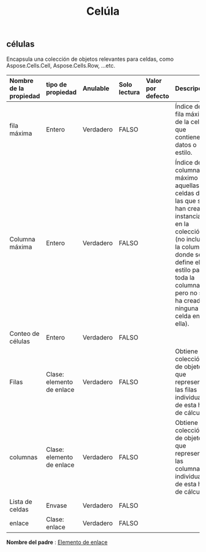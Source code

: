 ﻿---
title: Celúla
second_title: Aspose.Cells Cloud Documen
type: docs
url: /es/specification/model/cells/
description: "Aspose.Cells Especificación del modelo de nube: Cells. Maneje sin esfuerzo Excel y otros documentos de hoja de cálculo con funciones como abrir, generar, editar, dividir, fusionar, comparar y convertir."
kwords: Excel, Office, Hoja de cálculo, Nube REST API, Cells
weight: 50
---
## **células**

 Encapsula una colección de objetos relevantes para celdas, como Aspose.Cells.Cell, Aspose.Cells.Row, ...etc.

| Nombre de la propiedad| tipo de propiedad| Anulable| Solo lectura| Valor por defecto| Descripción|
|:- |:- |:- |:- |:- |:- |
| fila máxima| Entero| Verdadero| FALSO|| Índice de fila máximo de la celda que contiene datos o estilo.|
| Columna máxima| Entero| Verdadero| FALSO|| Índice de columna máximo de aquellas celdas de las que se han creado instancias en la colección (no incluye la columna donde se define el estilo para toda la columna pero no se ha creado ninguna celda en ella).|
| Conteo de células| Entero| Verdadero| FALSO|||
| Filas| Clase: elemento de enlace| Verdadero| FALSO|| Obtiene la colección de objetos que representa las filas individuales de esta hoja de cálculo.|
| columnas| Clase: elemento de enlace| Verdadero| FALSO|| Obtiene la colección de objetos que representa las columnas individuales de esta hoja de cálculo.|
| Lista de celdas| Envase| Verdadero| FALSO|||
| enlace| Clase: enlace| Verdadero| FALSO|||

**Nombre del padre** : [Elemento de enlace](/specification/model/linkelement)

